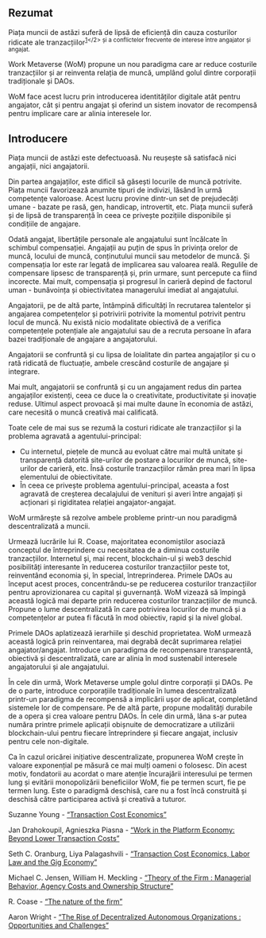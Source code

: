 

## Rezumat

Piața muncii de astăzi suferă de lipsă de eficiență din cauza costurilor ridicate ale tranzacțiilor<sup id="fnref:1"></sup></a></sup><sup id="fnref:2"><a href="#fn:2" class="footnote-ref">1</a></2><fnref target="3" /> și a conflictelor frecvente de interese între angajator și angajat.</p> 

<p spaces-before="0">
  Work Metaverse (WoM) propune un nou paradigma care ar reduce costurile tranzacțiilor și ar reinventa relația de muncă, umplând golul dintre corporații tradiționale și DAOs.
</p>

<p spaces-before="0">
  WoM face acest lucru prin introducerea identităților digitale atât pentru angajator, cât și pentru angajat și oferind un sistem inovator de recompensă pentru implicare care ar alinia interesele lor.
</p>

<h2 spaces-before="0">
  Introducere
</h2>

<p spaces-before="0">
  Piața muncii de astăzi este defectuoasă. Nu reușește să satisfacă nici angajații, nici angajatorii.
</p>

<p spaces-before="0">
  Din partea angajaților, este dificil să găsești locurile de muncă potrivite. Piața muncii favorizează anumite tipuri de indivizi, lăsând în urmă competențe valoroase. Acest lucru provine dintr-un set de prejudecăți umane - bazate pe rasă, gen, handicap, introvertit, etc. Piața muncii suferă și de lipsă de transparență în ceea ce privește pozițiile disponibile și condițiile de angajare.
</p>

<p spaces-before="0">
  Odată angajat, libertățile personale ale angajatului sunt încălcate în schimbul compensației. Angajații au puțin de spus în privința orelor de muncă, locului de muncă, conținutului muncii sau metodelor de muncă. Și compensația lor este rar legată de implicarea sau valoarea reală. Regulile de compensare lipsesc de transparență și, prin urmare, sunt percepute ca fiind incorecte. Mai mult, compensația și progresul în carieră depind de factorul uman - bunăvoința și obiectivitatea managerului imediat al angajatului.
</p>

<p spaces-before="0">
  Angajatorii, pe de altă parte, întâmpină dificultăți în recrutarea talentelor și angajarea competențelor și potrivirii potrivite la momentul potrivit pentru locul de muncă. Nu există nicio modalitate obiectivă de a verifica competențele potențiale ale angajatului sau de a recruta persoane în afara bazei tradiționale de angajare a angajatorului.
</p>

<p spaces-before="0">
  Angajatorii se confruntă și cu lipsa de loialitate din partea angajaților și cu o rată ridicată de fluctuație, ambele crescând costurile de angajare și integrare.
</p>

<p spaces-before="0">
  Mai mult, angajatorii se confruntă și cu un angajament redus din partea angajaților existenți, ceea ce duce la o creativitate, productivitate și inovație reduse. Ultimul aspect provoacă și mai multe daune în economia de astăzi, care necesită o muncă creativă mai calificată.
</p>

<p spaces-before="0">
  Toate cele de mai sus se rezumă la costuri ridicate ale tranzacțiilor și la problema agravată a agentului-principal<fnref target="4" />:
</p>

<ul>
  <li>
    Cu internetul, piețele de muncă au evoluat către mai multă unitate și transparență datorită site-urilor de postare a locurilor de muncă, site-urilor de carieră, etc. Însă costurile tranzacțiilor rămân prea mari în lipsa elementului de obiectivitate.
  </li>
  <li>
    În ceea ce privește problema agentului-principal, aceasta a fost agravată de creșterea decalajului de venituri și averi între angajați și acționari și rigiditatea relației angajator-angajat.
  </li>
</ul>

<p spaces-before="0">
  WoM urmărește să rezolve ambele probleme printr-un nou paradigmă descentralizată a muncii.
</p>

<p spaces-before="0">
  Urmează lucrările lui R. Coase<fnref target="5" />, majoritatea economiștilor asociază conceptul de întreprindere cu necesitatea de a diminua costurile tranzacțiilor. Internetul și, mai recent, blockchain-ul și web3 deschid posibilități interesante în reducerea costurilor tranzacțiilor peste tot, reinventând economia și, în special, întreprinderea.  Primele DAOs<fnref target="6" /> au început acest proces, concentrându-se pe reducerea costurilor tranzacțiilor pentru aprovizionarea cu capital și guvernanță. WoM vizează să împingă această logică mai departe prin reducerea costurilor tranzacțiilor de muncă. Propune o lume descentralizată în care potrivirea locurilor de muncă și a competențelor ar putea fi făcută în mod obiectiv, rapid și la nivel global.
</p>

<p spaces-before="0">
  Primele DAOs aplatizează ierarhiile și deschid proprietatea. WoM urmează această logică prin reinventarea, mai degrabă decât suprimarea relației angajator/angajat. Introduce un paradigma de recompensare transparentă, obiectivă și descentralizată, care ar alinia în mod sustenabil interesele angajatorului și ale angajatului.
</p>

<p spaces-before="0">
  În cele din urmă, Work Metaverse umple golul dintre corporații și DAOs. Pe de o parte, introduce corporațiile tradiționale în lumea descentralizată printr-un paradigma de recompensă a implicării ușor de aplicat, completând sistemele lor de compensare. Pe de altă parte, propune modalități durabile de a opera și crea valoare pentru DAOs. În cele din urmă, lâna s-ar putea număra printre primele aplicații obișnuite de democratizare a utilizării blockchain-ului pentru fiecare întreprindere și fiecare angajat, inclusiv pentru cele non-digitale.
</p>

<p spaces-before="0">
  Ca în cazul oricărei inițiative descentralizate, propunerea WoM crește în valoare exponențial pe măsură ce mai mulți oameni o folosesc. Din acest motiv, fondatorii au acordat o mare atenție încurajării interesului pe termen lung și evitării monopolizării beneficiilor WoM, fie pe termen scurt, fie pe termen lung. Este o paradigmă deschisă, care nu a fost încă construită și deschisă către participarea activă și creativă a tuturor.
</p>

<footnotes>
  <fn name="1" spaces-before="0">
    <p spaces-before="0">
      Suzanne Young - <a href="https://www.academia.edu/24703426/Transaction_Cost_Economics">“Transaction Cost Economics”</a>
    </p>
  </fn>
  
  <fn name="2" spaces-before="0">
    <p spaces-before="0">
      Jan Drahokoupil, Agnieszka Piasna - <a href="https://www.intereconomics.eu/contents/year/2017/number/6/article/work-in-the-platform-economy-beyond-lower-transaction-costs.html">“Work in the Platform Economy: Beyond Lower Transaction Costs”</a>
    </p>
  </fn>
  
  <fn name="3" spaces-before="0">
    <p spaces-before="0">
      Seth C. Oranburg, Liya Palagashvili - <a href="https://dsc.duq.edu/cgi/viewcontent.cgi?article=1115&context=law-faculty-scholarship">“Transaction Cost Economics, Labor Law and the Gig Economy”</a>
    </p>
  </fn>
  
  <fn name="4" spaces-before="0">
    <p spaces-before="0">
      Michael C. Jensen, William H. Meckling - <a href="https://www.sfu.ca/~wainwrig/Econ400/jensen-meckling.pdf">“Theory of the Firm : Managerial Behavior, Agency Costs and Ownership Structure”</a>
    </p>
  </fn>
  
  <fn name="5" spaces-before="0">
    <p spaces-before="0">
      R. Coase - <a href="http://econdse.org/wp-content/uploads/2014/09/firm-coase.pdf">“The nature of the firm”</a>
    </p>
  </fn>
  
  <fn name="6" spaces-before="0">
    <p spaces-before="0">
      Aaron Wright - <a href="https://stanford-jblp.pubpub.org/pub/rise-of-daos/release/1">“The Rise of Decentralized Autonomous Organizations : Opportunities and Challenges”</a>
    </p>
  </fn>
</footnotes>

